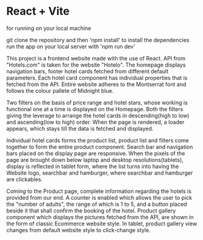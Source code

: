# React + Vite

for running on your local machine

git clone the repository and then 'npm install' to install the dependencies
run the app on your local server with 'npm run dev'




This project is a frontend website made with the use of React. API from "Hotels.com" is taken for the website "Hotelo". The homepage displays navigation bars, footer hotel cards fetched from different default parameters. Each hotel card component has individual properties that is fetched from the API. Entire website adheres to the Montserrat font and follows the colour pallete of Midnight blue.

Two filters on the basis of price range and hotel stars, whose working is functional one at a time is displayed on the Homepage. Both the filters giving the leverage to arrange the hotel cards in descending(high to low) and ascending(low to high) order. When the page is rendered, a loader appears, which stays till the data is fetched and displayed.

Individual hotel cards forms the product list, product list and filters come together to form the entire product component. Search bar and navigation bars placed on the display page are responsive. When the pixels of the page are brought down below laptop and desktop resolutions(tablets), display is reflected in tablet form, where the list turns into having the Website logo, searchbar and hamburger, where searchbar and hamburger are clickables.

Coming to the Product page, complete information regarding the hotels is provided from our end. A counter is enabled which allows the user to pick the "number of adults", the range of which is 1 to 5, and a button placed beside it that shall confirm the booking of the hotel. Product gallery component which displays the pictures fetched from the API, are shown in the form of classic Ecommerce website style. In tablet, product gallery view changes from default website style to click-change style.


